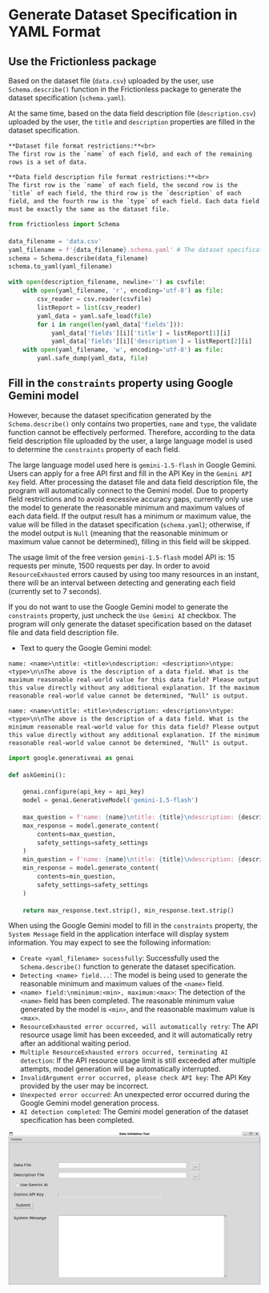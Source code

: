 # Generate Dataset Specification in YAML Format

## Use the Frictionless package

Based on the dataset file (`data.csv`) uploaded by the user, use `Schema.describe()` function in the Frictionless package to generate the dataset specification (`schema.yaml`).

At the same time, based on the data field description file (`description.csv`) uploaded by the user, the `title` and `description` properties are filled in the dataset specification.

```{note}
**Dataset file format restrictions:**<br>
The first row is the `name` of each field, and each of the remaining rows is a set of data.
```

```{note}
**Data field description file format restrictions:**<br>
The first row is the `name` of each field, the second row is the `title` of each field, the third row is the `description` of each field, and the fourth row is the `type` of each field. Each data field must be exactly the same as the dataset file.
```

```python
from frictionless import Schema

data_filename = 'data.csv'
yaml_filename = f'{data_filename}.schema.yaml' # The dataset specification is named 'dataset name + .schema.yaml'
schema = Schema.describe(data_filename)
schema.to_yaml(yaml_filename)
```

```python
with open(description_filename, newline='') as csvfile:
    with open(yaml_filename, 'r', encoding='utf-8') as file:
        csv_reader = csv.reader(csvfile)
        listReport = list(csv_reader)
        yaml_data = yaml.safe_load(file)
        for i in range(len(yaml_data['fields'])):
            yaml_data['fields'][i]['title'] = listReport[1][i]
            yaml_data['fields'][i]['description'] = listReport[2][i]
    with open(yaml_filename, 'w', encoding='utf-8') as file:
        yaml.safe_dump(yaml_data, file)
```

## Fill in the `constraints` property using Google Gemini model

However, because the dataset specification generated by the `Schema.describe()` only contains two properties, `name` and `type`, the validate function cannot be effectively performed. Therefore, according to the data field description file uploaded by the user, a large language model is used to determine the `constraints` property of each field.

The large language model used here is `gemini-1.5-flash` in Google Gemini. Users can apply for a free API first and fill in the API Key in the `Gemini API Key` field. After processing the dataset file and data field description file, the program will automatically connect to the Gemini model. Due to property field restrictions and to avoid excessive accuracy gaps, currently only use the model to generate the reasonable minimum and maximum values ​​of each data field. If the output result has a minimum or maximum value, the value will be filled in the dataset specification (`schema.yaml`); otherwise, if the model output is `Null` (meaning that the reasonable minimum or maximum value cannot be determined), filling in this field will be skipped.

The usage limit of the free version `gemini-1.5-flash` model API is: 15 requests per minute, 1500 requests per day. In order to avoid `ResourceExhausted` errors caused by using too many resources in an instant, there will be an interval between detecting and generating each field (currently set to 7 seconds).

If you do not want to use the Google Gemini model to generate the `constraints` property, just uncheck the `Use Gemini AI` checkbox. The program will only generate the dataset specification based on the dataset file and data field description file.

- Text to query the Google Gemini model:
```
name: <name>\ntitle: <title>\ndescription: <description>\ntype: <type>\n\nThe above is the description of a data field. What is the maximum reasonable real-world value ​​for this data field? Please output this value ​​directly without any additional explanation. If the maximum reasonable real-world value ​​cannot be determined, "Null" is output.
```
```
name: <name>\ntitle: <title>\ndescription: <description>\ntype: <type>\n\nThe above is the description of a data field. What is the minimum reasonable real-world value ​​for this data field? Please output this value ​​directly without any additional explanation. If the minimum reasonable real-world value ​​cannot be determined, "Null" is output.
```

```python
import google.generativeai as genai

def askGemini():
    
    genai.configure(api_key = api_key)
    model = genai.GenerativeModel('gemini-1.5-flash')

    max_question = f'name: {name}\ntitle: {title}\ndescription: {description}\ntype: {type}\n\nThe above is the description of a data field. What is the maximum reasonable real-world value ​​for this data field? Please output this value ​​directly without any additional explanation. If the maximum reasonable real-world value ​​cannot be determined, "Null" is output.'
    max_response = model.generate_content(
        contents=max_question,
        safety_settings=safety_settings
    )
    min_question = f'name: {name}\ntitle: {title}\ndescription: {description}\ntype: {type}\n\nThe above is the description of a data field. What is the minimum reasonable real-world value ​​for this data field? Please output this value ​​directly without any additional explanation. If the minimum reasonable real-world value ​​cannot be determined, "Null" is output.'
    min_response = model.generate_content(
        contents=min_question,
        safety_settings=safety_settings
    )

    return max_response.text.strip(), min_response.text.strip()
```

When using the Google Gemini model to fill in the `constraints` property, the `System Message` field in the application interface will display system information. You may expect to see the following information:
- `Create <yaml_filename> sucessfully`: Successfully used the `Schema.describe()` function to generate the dataset specification.
- `Detecting <name> field...`: The model is being used to generate the reasonable minimum and maximum values ​​of the `<name>` field.
- `<name> field:\nminimum:<min>, maximum:<max>`: The detection of the `<name>` field has been completed. The reasonable minimum value generated by the model is `<min>`, and the reasonable maximum value is `<max>`.
- `ResourceExhausted error occurred, will automatically retry`: The API resource usage limit has been exceeded, and it will automatically retry after an additional waiting period.
- `Multiple ResourceExhausted errors occurred, terminating AI detection`: If the API resource usage limit is still exceeded after multiple attempts, model generation will be automatically interrupted.
- `InvalidArgument error occurred, please check API key`: The API Key provided by the user may be incorrect.
- `Unexpected error occurred`: An unexpected error occurred during the Google Gemini model generation process.
- `AI detection completed`: The Gemini model generation of the dataset specification has been completed.

![](_static/generate_specification.png)
